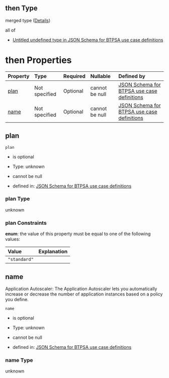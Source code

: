 ## then Type

merged type ([Details](btpsa-usecase-properties-services-items-allof-1-then-allof-11-then.md))

all of

*   [Untitled undefined type in JSON Schema for BTPSA use case definitions](btpsa-usecase-properties-services-items-allof-1-then-allof-11-then-allof-0.md "check type definition")

# then Properties

| Property      | Type          | Required | Nullable       | Defined by                                                                                                                                                                                                            |
| :------------ | :------------ | :------- | :------------- | :-------------------------------------------------------------------------------------------------------------------------------------------------------------------------------------------------------------------- |
| [plan](#plan) | Not specified | Optional | cannot be null | [JSON Schema for BTPSA use case definitions](btpsa-usecase-properties-services-items-allof-1-then-allof-11-then-properties-plan.md "undefined#/properties/services/items/allOf/1/then/allOf/11/then/properties/plan") |
| [name](#name) | Not specified | Optional | cannot be null | [JSON Schema for BTPSA use case definitions](btpsa-usecase-properties-services-items-allof-1-then-allof-11-then-properties-name.md "undefined#/properties/services/items/allOf/1/then/allOf/11/then/properties/name") |

## plan



`plan`

*   is optional

*   Type: unknown

*   cannot be null

*   defined in: [JSON Schema for BTPSA use case definitions](btpsa-usecase-properties-services-items-allof-1-then-allof-11-then-properties-plan.md "undefined#/properties/services/items/allOf/1/then/allOf/11/then/properties/plan")

### plan Type

unknown

### plan Constraints

**enum**: the value of this property must be equal to one of the following values:

| Value        | Explanation |
| :----------- | :---------- |
| `"standard"` |             |

## name

Application Autoscaler: The Application Autoscaler lets you automatically increase or decrease the number of application instances based on a policy you define.

`name`

*   is optional

*   Type: unknown

*   cannot be null

*   defined in: [JSON Schema for BTPSA use case definitions](btpsa-usecase-properties-services-items-allof-1-then-allof-11-then-properties-name.md "undefined#/properties/services/items/allOf/1/then/allOf/11/then/properties/name")

### name Type

unknown
